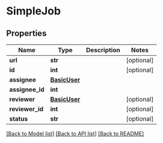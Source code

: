 # SimpleJob

## Properties
Name | Type | Description | Notes
------------ | ------------- | ------------- | -------------
**url** | **str** |  | [optional]
**id** | **int** |  | [optional]
**assignee** | [**BasicUser**](BasicUser.md) |  |
**assignee_id** | **int** |  |
**reviewer** | [**BasicUser**](BasicUser.md) |  | [optional]
**reviewer_id** | **int** |  | [optional]
**status** | **str** |  | [optional]

[[Back to Model list]](../README.md#documentation-for-models) [[Back to API list]](../README.md#documentation-for-api-endpoints) [[Back to README]](../README.md)
